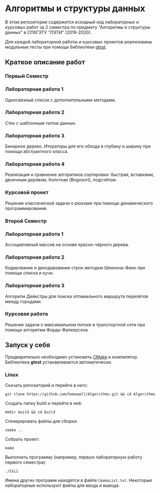 # Алгоритмы и структуры данных
В этом репозитории содержится исходный код лабораторных и курсовых работ
за 2 семестра по предмету "Алгоритмы и структуры данных" в СПбГЭТУ "ЛЭТИ" (2019-2020).

Для каждой лабораторной работы и курсовых проектов реализованы
модульные тесты 
при помощи библиотеки [gtest](https://github.com/google/googletest "ссылка на исходный код библиотеки").
## Краткое описание работ
### Первый Семестр

### Лабораторная работа 1

Односвязный список с дополнительными методами.

### Лабораторная работа 2

Стек с шаблонным типом данных. 

### Лабораторная работа 3

Бинарное дерево. Итераторы для его обхода в глубину и ширину при помощи абстрактного класса.

### Лабораторная работа 4

Реализация и сравнение алгоритмов сортировки: быстрая, вставками, 
двоичным деревом, болотная (Bogosort), подсчётом. 

### Курсовой проект

Решение классической задачи о рюкзаке при помощи динамического программирования. 

### Второй Семестр

### Лабораторная работа 1

Ассоциативный массив на основе красно-чёрного дерева. 

### Лабораторная работа 2

Кодирование и декодирование строк методом Шеннона-Фано при помощи списка и кучи.

### Лабораторная работа 3

Алгоритм Дейкстры для поиска оптимального маршрута перелётов между городами.

### Курсовая работа

Решение задачи о максимальном потоке в транспортной сети при помощи алгоритма Форда-Фалкерсона. 

## Запуск у себя 
Предварительно необходимо установить [CMake](https://cmake.org/download/ "скачать CMake") и компилятор.
Библиотека **gtest** устанавливается автоматически. 

### Linux
 
Скачать репозиторий и перейти в него:
```
git clone https://github.com/homuwell/Algorithms.git && cd Algorithms
```
Создать папку build и перейти в неё:
```
mkdir build && cd build
```
Сгенерировать файлы для сборки:
```
cmake ..
```
Собрать проект:
```
make 
```
Выполнить программу (например, первую лабораторную работу первого семестра):
```
./S1L1
```
Имена других программ находятся в файле `CmakeList.txt`. 
Некоторые лабораторные используют файлы для ввода и вывода. 
